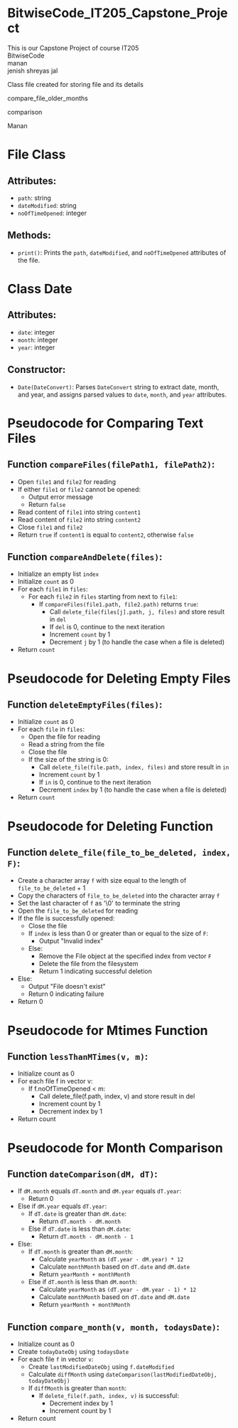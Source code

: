 # BitwiseCode_IT205_Capstone_Project
This is our Capstone Project of course IT205 
<br>
BitwiseCode
<br>
manan
<br> 
jenish
shreyas
jal

Class file created for storing file and its details

compare_file_older_months

comparison

Manan 


# File Class

## Attributes:
- `path`: string
- `dateModified`: string
- `noOfTimeOpened`: integer

## Methods:
- `print()`: Prints the `path`, `dateModified`, and `noOfTimeOpened` attributes of the file.

# Class Date

## Attributes:
- `date`: integer
- `month`: integer
- `year`: integer

## Constructor:
- `Date(DateConvert)`: Parses `DateConvert` string to extract date, month, and year, and assigns parsed values to `date`, `month`, and `year` attributes.

# Pseudocode for Comparing Text Files

## Function `compareFiles(filePath1, filePath2)`:

- Open `file1` and `file2` for reading
- If either `file1` or `file2` cannot be opened:
  - Output error message
  - Return `false`
- Read content of `file1` into string `content1`
- Read content of `file2` into string `content2`
- Close `file1` and `file2`
- Return `true` if `content1` is equal to `content2`, otherwise `false`

## Function `compareAndDelete(files)`:

- Initialize an empty list `index`
- Initialize `count` as 0
- For each `file1` in `files`:
  - For each `file2` in `files` starting from next to `file1`:
    - If `compareFiles(file1.path, file2.path)` returns `true`:
      - Call `delete_file(files[j].path, j, files)` and store result in `del`
      - If `del` is 0, continue to the next iteration
      - Increment `count` by 1
      - Decrement `j` by 1 (to handle the case when a file is deleted)
- Return `count`

# Pseudocode for Deleting Empty Files

## Function `deleteEmptyFiles(files)`:

- Initialize `count` as 0
- For each `file` in `files`:
  - Open the file for reading
  - Read a string from the file
  - Close the file
  - If the size of the string is 0:
    - Call `delete_file(file.path, index, files)` and store result in `in`
    - Increment `count` by 1
    - If `in` is 0, continue to the next iteration
    - Decrement `index` by 1 (to handle the case when a file is deleted)
- Return `count`

# Pseudocode for Deleting Function

## Function `delete_file(file_to_be_deleted, index, F)`:

- Create a character array `f` with size equal to the length of `file_to_be_deleted` + 1
- Copy the characters of `file_to_be_deleted` into the character array `f`
- Set the last character of `f` as '\0' to terminate the string
- Open the `file_to_be_deleted` for reading
- If the file is successfully opened:
  - Close the file
  - If `index` is less than 0 or greater than or equal to the size of `F`:
    - Output "Invalid index"
  - Else:
    - Remove the File object at the specified index from vector `F`
    - Delete the file from the filesystem
    - Return 1 indicating successful deletion
- Else:
  - Output "File doesn't exist"
  - Return 0 indicating failure
- Return 0

# Pseudocode for Mtimes Function

## Function `lessThanMTimes(v, m)`:

- Initialize count as 0
- For each file f in vector v:
  - If f.noOfTimeOpened < m:
    - Call delete_file(f.path, index, v) and store result in del
    - Increment count by 1
    - Decrement index by 1
- Return count

# Pseudocode for Month Comparison 

## Function `dateComparison(dM, dT)`:

- If `dM.month` equals `dT.month` and `dM.year` equals `dT.year`:
  - Return 0
- Else if `dM.year` equals `dT.year`:
  - If `dT.date` is greater than `dM.date`:
    - Return `dT.month - dM.month`
  - Else if `dT.date` is less than `dM.date`:
    - Return `dT.month - dM.month - 1`
- Else:
  - If `dT.month` is greater than `dM.month`:
    - Calculate `yearMonth` as `(dT.year - dM.year) * 12`
    - Calculate `monthMonth` based on `dT.date` and `dM.date`
    - Return `yearMonth + monthMonth`
  - Else if `dT.month` is less than `dM.month`:
    - Calculate `yearMonth` as `(dT.year - dM.year - 1) * 12`
    - Calculate `monthMonth` based on `dT.date` and `dM.date`
    - Return `yearMonth + monthMonth`

## Function `compare_month(v, month, todaysDate)`:

- Initialize count as 0
- Create `todayDateObj` using `todaysDate`
- For each file `f` in vector `v`:
  - Create `lastModifiedDateObj` using `f.dateModified`
  - Calculate `diffMonth` using `dateComparison(lastModifiedDateObj, todayDateObj)`
  - If `diffMonth` is greater than `month`:
    - If `delete_file(f.path, index, v)` is successful:
      - Decrement index by 1
      - Increment count by 1
- Return count
```

